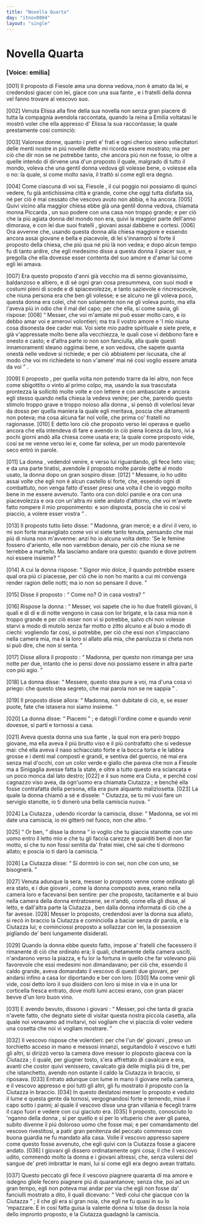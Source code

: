 ```yaml
---
title: "Novella Quarta"
day: "itnov0804"
layout: "single"
---
```

<div id="nov0804" type="novella" who="emilia">
 <h1>
  Novella Quarta
 </h1>
 <p>
  <h3>
   [Voice: emilia]
  </h3>
 </p>
 <argument>
  <p>
   <a name="p08040001">
    [001]
   </a>
   <name persref="proposto-0804" type="person">
    Il proposto
   </name>
   di
   <name placeref="fiesole" type="place">
    Fiesole
   </name>
   ama una
   <name persref="piccarda" type="person">
    donna
   </name>
   vedova,:non &egrave; amato da lei, e credendosi giacer con lei, giace con una sua
   <name persref="ciutazza" type="person">
    fante
   </name>
   , e i
   <name persref="fratelli-0804" type="person">
    fratelli
   </name>
   della donna vel fanno trovare al vescovo suo.
  </p>
 </argument>
 <div3 type="commentary" who="author">
  <p>
   <a name="p08040002">
    [002]
   </a>
   Venuta
   <name persref="elissa" type="person">
    Elissa
   </name>
   alla fine della sua novella non senza gran piacere di tutta la compagnia avendola raccontata, quando la
   <name persref="emilia" type="person">
    reina
   </name>
   a
   <name persref="emilia" type="person">
    Emilia
   </name>
   voltatasi le mostr&ograve; voler che ella appresso d'
   <name persref="elissa" type="person">
    Elissa
   </name>
   la sua raccontasse; la quale prestamente cos&iacute; cominci&ograve;:
  </p>
 </div3>
 <div3 type="commentary" who="emilia">
  <p>
   <a name="p08040003">
    [003]
   </a>
   Valorose donne, quanto i preti e' frati e ogni cherico sieno sollecitatori delle menti nostre in pi&uacute; novelle dette mi ricorda essere mostrato; ma per ci&ograve; che dir non se ne potrebbe tanto, che ancora pi&uacute; non ne fosse, io oltre a quelle intendo di dirvene una d'un
   <name persref="proposto-0804" type="person">
    proposto
   </name>
   il quale, malgrado di tutto il mondo, voleva che una gentil
   <name persref="piccarda" type="person">
    donna
   </name>
   vedova gli volesse bene, o volesse ella o no: la quale, si come molto savia, il tratt&ograve; s&iacute; come egli era degno.
  </p>
 </div3>
 <p>
  <a name="p08040004">
   [004]
  </a>
  Come ciascuna di voi sa,
  <name placeref="fiesole" type="place">
   Fiesole
  </name>
  , il cui poggio noi possiamo di quinci vedere, fu gi&agrave; antichissima citt&agrave; e grande, come che oggi tutta disfatta sia, n&eacute; per ci&ograve; &egrave; mai cessato che vescovo avuto non abbia, e ha ancora.
  <a name="p08040005">
   [005]
  </a>
  Quivi vicino alla
  <name placeref="duomofiesole-0804" type="place">
   maggior chiesa
  </name>
  ebbe gi&agrave; una gentil donna vedova, chiamata
  <name persref="piccarda" type="person">
   monna Piccarda
  </name>
  , un suo podere con una casa non troppo grande; e per ci&ograve; che la pi&uacute; agiata donna del mondo non era, quivi la maggior parte dell'anno dimorava, e con lei due suoi
  <name persref="fratelli-0804" type="person">
   fratelli
  </name>
  , giovani assai dabbene e cortesi.
  <a name="p08040006">
   [006]
  </a>
  Ora avvenne che, usando questa donna alla chiesa maggiore e essendo ancora assai giovane e bella e piacevole, di lei s'innamor&ograve; s&iacute; forte il
  <name persref="proposto-0804" type="person">
   proposto
  </name>
  della chiesa, che pi&uacute; qua n&eacute; pi&uacute; l&agrave; non vedea; e dopo alcun tempo fu di tanto ardire, che egli medesimo disse a questa donna il piacer suo, e pregolla che ella dovesse esser contenta del suo amore e d'amar lui come egli lei amava.
 </p>
 <p>
  <a name="p08040007">
   [007]
  </a>
  Era questo
  <name persref="proposto-0804" type="person">
   proposto
  </name>
  d'anni gi&agrave; vecchio ma di senno giovanissimo, baldanzoso e altiero, e di s&eacute; ogni gran cosa presummeva, con suoi modi e costumi pieni di scede e di spiacevolezze, e tanto sazievole e rincrescevole, che niuna persona era che ben gli volesse; e se alcuno ne gli voleva poco, questa
  <name persref="piccarda" type="person">
   donna
  </name>
  era colei, ch&eacute; non solamente non ne gli voleva punto, ma ella l'aveva pi&uacute; in odio che il mal del capo; per che ella, s&iacute; come savia, gli rispose:
  <a name="p08040008">
   [008]
  </a>
  <q direct="unspecified" who="piccarda">
   Messer, che voi m'amiate mi pu&ograve; esser molto caro, e io debbo amar voi e amerovi volontieri; ma tra il vostro amore e 'l mio niuna cosa disonesta dee cader mai. Voi siete mio padre spirituale e siete prete, e gi&agrave; v'appressate molto bene alla vecchiezza, le quali cose vi debbono fare e onesto e casto; e d'altra parte io non son fanciulla, alla quale questi innamoramenti steano oggimai bene, e son vedova, che sapete quanta onest&agrave; nelle vedove si richiede; e per ci&ograve; abbiatemi per iscusata, che al modo che voi mi richiedete io non v'amere' mai n&eacute; cos&iacute; voglio essere amata da voi
  </q>
  .
 </p>
 <p>
  <a name="p08040009">
   [009]
  </a>
  <name persref="proposto-0804" type="person">
   Il proposto
  </name>
  , per quella volta non potendo trarre da lei altro, non fece come sbigottito o vinto al primo colpo, ma, usando la sua trascutata prontezza la sollicit&ograve; molte volte e con lettere e con ambasciate e ancora egli stesso quando nella chiesa la vedeva venire; per che, parendo questo stimolo troppo grave e troppo noioso alla
  <name persref="piccarda" type="person">
   donna
  </name>
  , si pens&ograve; di volerlosi levar da dosso per quella maniera la quale egli meritava, poscia che altramenti non poteva; ma cosa alcuna far nol volle, che prima co'
  <name persref="fratelli-0804" type="person">
   fratelli
  </name>
  no ragionasse.
  <a name="p08040010">
   [010]
  </a>
  E detto loro ci&ograve; che proposto verso lei operava e quello ancora che ella intendeva di fare e avendo in ci&ograve; piena licenza da loro, ivi a pochi giorni and&ograve; alla chiesa come usata era; la quale come proposto vide, cos&iacute; se ne venne verso lei e, come far soleva, per un modo parentevole seco entr&ograve; in parole.
 </p>
 <p>
  <a name="p08040011">
   [011]
  </a>
  <name persref="piccarda" type="person">
   La donna
  </name>
  , vedendol venire, e verso lui riguardando, gli fece lieto viso; e da una parte tiratisi, avendole
  <name persref="proposto-0804" type="person">
   il proposto
  </name>
  molte parole dette al modo usato, la donna dopo un gran sospiro disse:
  <a name="p08040012">
   [012]
  </a>
  <q direct="unspecified" who="piccarda">
   Messere, io ho udito assai volte che egli non &egrave; alcun castello s&iacute; forte, che, essendo ogni d&iacute; combattuto, non venga fatto d'esser preso una volta il che io veggo molto bene in me essere avvenuto. Tanto ora con dolci parole e ora con una piacevolezza e ora con un'altra mi siete andato d'attorno, che voi m'avete fatto rompere il mio proponimento: e son disposta, poscia che io cos&iacute; vi piaccio, a volere esser vostra
  </q>
  .
 </p>
 <p>
  <a name="p08040013">
   [013]
  </a>
  <name persref="proposto-0804" type="person">
   Il proposto
  </name>
  tutto lieto disse:
  <q direct="unspecified" who="proposto-0804">
   Madonna, gran merc&eacute;; e a dirvi il vero, io mi son forte maravigliato come voi vi siete tanto tenuta, pensando che mai pi&uacute; di niuna non m'avvenne: anzi ho io alcuna volta detto: 'Se le femine fossero d'ariento, elle non varrebbon denaio, per ci&ograve; che niuna se ne terrebbe a martello. Ma lasciamo andare ora questo: quando e dove potrem noi essere insieme?
  </q>
 </p>
 <p>
  <a name="p08040014">
   [014]
  </a>
  A cui
  <name persref="piccarda" type="person">
   la donna
  </name>
  rispose:
  <q direct="unspecified" who="piccarda">
   Signor mio dolce, il quando potrebbe essere qual ora pi&uacute; ci piacesse, per ci&ograve; che io non ho marito a cui mi convenga render ragion delle notti; ma io non so pensare il dove.
  </q>
 </p>
 <p>
  <a name="p08040015">
   [015]
  </a>
  Disse
  <name persref="proposto-0804" type="person">
   il proposto
  </name>
  :
  <q direct="unspecified" who="proposto-0804">
   Come no? O in casa vostra?
  </q>
 </p>
 <p>
  <a name="p08040016">
   [016]
  </a>
  Rispose
  <name persref="piccarda" type="person">
   la donna
  </name>
  :
  <q direct="unspecified" who="piccarda">
   Messer, voi sapete che io ho due
   <name persref="fratelli-0804" type="person">
    fratelli
   </name>
   giovani, li quali e di d&iacute; e di notte vengono in casa con lor brigate, e la casa mia non &egrave; troppo grande e per ci&ograve; esser non vi si potrebbe, salvo chi non volesse starvi a modo di mutolo senza far motto o zitto alcuno e al buio a modo di ciechi: vogliendo far cos&iacute;, si potrebbe, per ci&ograve; che essi non s'impacciano nella camera mia, ma &egrave; la loro s&iacute; allato alla mia, che paroluzza s&iacute; cheta non si pu&ograve; dire, che non si senta.
  </q>
 </p>
 <p>
  <a name="p08040017">
   [017]
  </a>
  Disse allora
  <name persref="proposto-0804" type="person">
   il proposto
  </name>
  :
  <q direct="unspecified" who="proposto-0804">
   Madonna, per questo non rimanga per una notte per due, intanto che io pensi dove noi possiamo essere in altra parte con pi&uacute; agio.
  </q>
 </p>
 <p>
  <a name="p08040018">
   [018]
  </a>
  <name persref="piccarda" type="person">
   La donna
  </name>
  disse:
  <q direct="unspecified" who="piccarda">
   Messere, questo stea pure a voi, ma d'una cosa vi priego: che questo stea segreto, che mai parola non se ne sappia
  </q>
  .
 </p>
 <p>
  <a name="p08040019">
   [019]
  </a>
  <name persref="proposto-0804" type="person">
   Il proposto
  </name>
  disse allora:
  <q direct="unspecified" who="proposto-0804">
   Madonna, non dubitate di ci&ograve;, e, se esser puote, fate che istasera noi siamo insieme.
  </q>
 </p>
 <p>
  <a name="p08040020">
   [020]
  </a>
  <name persref="piccarda" type="person">
   La donna
  </name>
  disse:
  <q direct="unspecified">
   Piacemi
  </q>
  ; e datogli l'ordine come e quando venir dovesse, si part&iacute; e tornossi a casa.
 </p>
 <p>
  <a name="p08040021">
   [021]
  </a>
  Aveva
  <name persref="piccarda" type="person">
   questa donna
  </name>
  una sua
  <name persref="ciutazza" type="person">
   fante
  </name>
  , la qual non era per&ograve; troppo giovane, ma ella aveva il pi&uacute; brutto viso e il pi&uacute; contrafatto che si vedesse mai: ch&eacute; ella aveva il naso schiacciato forte e la bocca torta e le labbra grosse e i denti mal composti e grandi, e sentiva del guercio, n&eacute; mai era senza mal d'occhi, con un color verde e giallo che pareva che non a
  <name placeref="fiesole" type="place">
   Fiesole
  </name>
  ma a
  <name placeref="sinigaglia" type="place">
   Sinigaglia
  </name>
  avesse fatta la state, e oltre a tutto questo era sciancata e un poco monca dal lato destro;
  <a name="p08040022">
   [022]
  </a>
  e il suo nome era
  <name persref="ciutazza" type="person">
   Ciuta
  </name>
  , e perch&eacute; cos&iacute; cagnazzo viso avea, da ogn'uomo era chiamata
  <name persref="ciutazza" type="person">
   Ciutazza
  </name>
  ; e bench&eacute; ella fosse contrafatta della persona, ella era pure alquanto maliziosetta.
  <a name="p08040023">
   [023]
  </a>
  La quale la
  <name persref="piccarda" type="person">
   donna
  </name>
  chiam&ograve; a s&eacute; e dissele:
  <q direct="unspecified" who="piccarda">
   Ciutazza, se tu mi vuoi fare un servigio stanotte, io ti doner&ograve; una bella camiscia nuova.
  </q>
 </p>
 <p>
  <a name="p08040024">
   [024]
  </a>
  La
  <name persref="ciutazza" type="person">
   Ciutazza
  </name>
  , udendo ricordar la camiscia, disse:
  <q direct="unspecified" who="ciutazza">
   Madonna, se voi mi date una camiscia, io mi gitter&ograve; nel fuoco, non che altro.
  </q>
 </p>
 <p>
  <a name="p08040025">
   [025]
  </a>
  <q direct="unspecified" who="piccarda">
   Or ben,
  </q>
  disse
  <name persref="piccarda" type="person">
   la donna
  </name>
  <q direct="unspecified">
   io voglio che tu giaccia stanotte con uno uomo entro il letto mio e che tu gli faccia carezze e guarditi ben di non far motto, s&iacute; che tu non fossi sentita da' fratei miei, ch&eacute; sai che ti dormono allato; e poscia io ti dar&ograve; la camiscia.
  </q>
 </p>
 <p>
  <a name="p08040026">
   [026]
  </a>
  La
  <name persref="ciutazza" type="person">
   Ciutazza
  </name>
  disse:
  <q direct="unspecified" who="ciutazza">
   S&iacute; dormir&ograve; io con sei, non che con uno, se bisogner&agrave;.
  </q>
 </p>
 <p>
  <a name="p08040027">
   [027]
  </a>
  Venuta adunque la sera, messer lo
  <name persref="proposto-0804" type="person">
   proposto
  </name>
  venne come ordinato gli era stato, e
  <name persref="fratelli-0804" type="person">
   i due giovani
  </name>
  , come
  <name persref="piccarda" type="person">
   la donna
  </name>
  composto avea, erano nella camera loro e facevansi ben sentire: per che proposto, tacitamente e al buio nella camera della donna entratosene, se n'and&ograve;, come ella gli disse, al letto, e dall'altra parte la
  <name persref="ciutazza" type="person">
   Ciutazza
  </name>
  , ben dalla donna informata di ci&ograve; che a far avesse.
  <a name="p08040028">
   [028]
  </a>
  Messer lo proposto, credendosi aver la donna sua allato, si rec&ograve; in braccio la
  <name persref="ciutazza" type="person">
   Ciutazza
  </name>
  e cominciolla a baciar senza dir parola, e la
  <name persref="ciutazza" type="person">
   Ciutazza
  </name>
  lui; e cominciossi proposto a sollazzar con lei, la possession pigliando de' beni lungamente disiderati.
 </p>
 <p>
  <a name="p08040029">
   [029]
  </a>
  Quando
  <name persref="piccarda" type="person">
   la donna
  </name>
  ebbe questo fatto, impose a'
  <name persref="fratelli-0804" type="person">
   fratelli
  </name>
  che facessero il rimanente di ci&ograve; che ordinato era; li quali, chetamente della camera usciti, n'andarono verso la piazza, e fu lor la fortuna in quello che far volevano pi&uacute; favorevole che essi medesimi non dimandavano; per ci&ograve; che, essendo il caldo grande, aveva domandato il vescovo di questi due giovani, per andarsi infino a casa lor diportando e ber con loro.
  <a name="p08040030">
   [030]
  </a>
  Ma come venir gli vide, cos&iacute; detto loro il suo disidero con loro si mise in via e in una lor corticella fresca entrato, dove molti lumi accesi erano, con gran piacer bevve d'un loro buon vino.
 </p>
 <p>
  <a name="p08040031">
   [031]
  </a>
  E avendo bevuto, dissono
  <name persref="fratelli-0804" type="person">
   i giovani
  </name>
  :
  <q direct="unspecified" who="fratelli-0804">
   Messer, poi che tanta di grazia n'avete fatto, che degnato siete di visitar questa nostra piccola casetta, alla quale noi venavamo ad invitarvi, noi vogliam che vi piaccia di voler vedere una cosetta che noi vi vogliam mostrare.
  </q>
 </p>
 <p>
  <a name="p08040032">
   [032]
  </a>
  Il vescovo rispose che volentieri: per che l'un de'
  <name persref="fratelli-0804" type="person">
   giovani
  </name>
  , preso un torchietto acceso in mano e messosi innanzi, seguitandolo il vescovo e tutti gli altri, si dirizz&ograve; verso la camera dove messer lo
  <name persref="proposto-0804" type="person">
   ploposto
  </name>
  giaceva con la
  <name persref="ciutazza" type="person">
   Ciutazza
  </name>
  ; il quale, per giugner tosto, s'era affrettato di cavalcare e era, avanti che costor quivi venissero, cavalcato gi&agrave; delle miglia pi&uacute; di tre, per che istanchetto, avendo non ostante il caldo la
  <name persref="ciutazza" type="person">
   Ciutazza
  </name>
  in braccio, si riposava.
  <a name="p08040033">
   [033]
  </a>
  Entrato adunque con lume in mano il giovane nella camera, e il vescovo appresso e poi tutti gli altri, gli fu mostrato il proposto con la
  <name persref="ciutazza" type="person">
   Ciutazza
  </name>
  in braccio.
  <a name="p08040034">
   [034]
  </a>
  In questo destatosi messer lo proposto e veduto il lume e questa gente da tornosi, vergognandosi forte e temendo, mise il capo sotto i panni; al quale il vescovo disse una gran villania e fecegli trarre il capo fuori e vedere con cui giaciuto era.
  <a name="p08040035">
   [035]
  </a>
  Il proposto, conosciuto lo 'nganno della
  <name persref="piccarda" type="person">
   donna
  </name>
  , s&iacute; per quello e s&iacute; per lo vituperio che aver gli parea, subito divenne il pi&uacute; doloroso uomo che fosse mai; e per comandamento del vescovo rivestitosi, a patir gran penitenza del peccato commesso con buona guardia ne fu mandato alla casa. Volle il vescovo appresso sapere come questo fosse avvenuto, che egli quivi con la
  <name persref="ciutazza" type="person">
   Ciutazza
  </name>
  fosse a giacere andato.
  <a name="p08040036">
   [036]
  </a>
  I giovani gli dissero ordinatamente ogni cosa; il che il vescovo udito, commend&ograve; molto la donna e i giovani altress&iacute;, che, senza volersi del sangue de' preti imbrattar le mani, lui s&iacute; come egli era degno avean trattato.
 </p>
 <p>
  <a name="p08040037">
   [037]
  </a>
  Questo peccato gli fece il vescovo piagnere quaranta d&iacute; ma amore e isdegno gliele fecero piagnere pi&uacute; di quarantanove; senza che, poi ad un gran tempo, egli non poteva mai andar per via che egli non fosse da'
  <name persref="fanciulli-0804" type="person">
   fanciulli
  </name>
  mostrato a dito, li quali dicevano:
  <q direct="unspecified" who="fanciulli-0804">
   Vedi colui che giacque con la
   <name persref="ciutazza" type="person">
    Ciutazza
   </name>
  </q>
  ; il che gli era s&iacute; gran noia, che egli ne fu quasi in su lo 'mpazzare. E in cos&iacute; fatta guisa la valente
  <name persref="piccarda" type="person">
   donna
  </name>
  si tolse da dosso la noia dello impronto proposto, e la
  <name persref="ciutazza" type="person">
   Ciutazza
  </name>
  guadagn&ograve; la camiscia.
 </p>
</div>